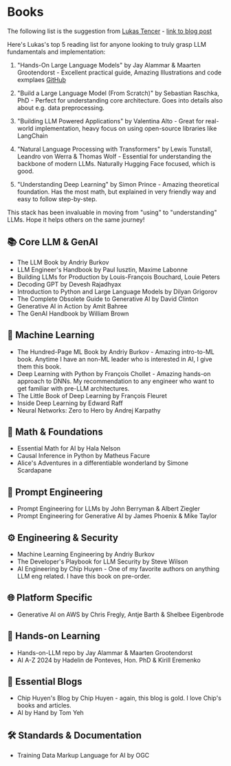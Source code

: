# Books
The following list is the suggestion from [Lukas Tencer](https://www.linkedin.com/in/lukastencer/) - [link to blog post](https://www.linkedin.com/posts/lukastencer_ai-machinelearning-llm-activity-7275253370540498944-n60H?utm_source=share&utm_medium=member_desktop)

Here's Lukas's top 5 reading list for anyone looking to truly grasp LLM fundamentals and implementation:

1) "Hands-On Large Language Models" by Jay Alammar & Maarten Grootendorst - Excellent practical guide, Amazing Illustrations and code exmplaes [GitHub](https://github.com/HandsOnLLM/Hands-On-Large-Language-Models/tree/main)

2) "Build a Large Language Model (From Scratch)" by Sebastian Raschka, PhD - Perfect for understanding core architecture. Goes into details also about e.g. data preprocessing.

3) "Building LLM Powered Applications" by Valentina Alto - Great for real-world implementation, heavy focus on using open-source libraries like LangChain

4) "Natural Language Processing with Transformers" by Lewis Tunstall, Leandro von Werra & Thomas Wolf - Essential for understanding the backbone of modern LLMs. Naturally Hugging Face focused, which is good.

5) "Understanding Deep Learning" by Simon Prince - Amazing theoretical foundation. Has the most math, but explained in very friendly way and easy to follow step-by-step.

This stack has been invaluable in moving from "using" to "understanding" LLMs. Hope it helps others on the same journey!


## 📚 Core LLM & GenAI

* The LLM Book by Andriy Burkov
* LLM Engineer's Handbook by Paul Iusztin, Maxime Labonne
* Building LLMs for Production by Louis-François Bouchard, Louie Peters
* Decoding GPT by Devesh Rajadhyax
* Introduction to Python and Large Language Models by Dilyan Grigorov
* The Complete Obsolete Guide to Generative AI by David Clinton
* Generative AI in Action by Amit Bahree
* The GenAI Handbook by William Brown

## 🔬 Machine Learning

* The Hundred-Page ML Book by Andriy Burkov - Amazing intro-to-ML book. Anytime I have an non-ML leader who is interested in AI, I give them this book.
* Deep Learning with Python by François Chollet - Amazing hands-on approach to DNNs. My recommendation to any engineer who want to get familiar with pre-LLM architectures.
* The Little Book of Deep Learning by François Fleuret
* Inside Deep Learning by Edward Raff
* Neural Networks: Zero to Hero by Andrej Karpathy

## 🧮 Math & Foundations

* Essential Math for AI by Hala Nelson
* Causal Inference in Python by Matheus Facure
* Alice's Adventures in a differentiable wonderland by Simone Scardapane

## 🎯 Prompt Engineering

* Prompt Engineering for LLMs by John Berryman & Albert Ziegler
* Prompt Engineering for Generative AI by James Phoenix & Mike Taylor

## ⚙️ Engineering & Security

* Machine Learning Engineering by Andriy Burkov
* The Developer's Playbook for LLM Security by Steve Wilson
* AI Engineering by Chip Huyen - One of my favorite authors on anything LLM eng related. I have this book on pre-order.

## 🌐 Platform Specific

* Generative AI on AWS by Chris Fregly, Antje Barth & Shelbee Eigenbrode

## 📱 Hands-on Learning

* Hands-on-LLM repo by Jay Alammar & Maarten Grootendorst
* AI A-Z 2024 by Hadelin de Ponteves, Hon. PhD & Kirill Eremenko

## 📝 Essential Blogs

* Chip Huyen's Blog by Chip Huyen - again, this blog is gold. I love Chip's books and articles.
* AI by Hand by Tom Yeh

## 🛠️ Standards & Documentation

* Training Data Markup Language for AI by OGC

